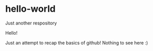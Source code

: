 # hello-world
Just another respository

Hello!

Just an attempt to recap the basics of github! Nothing to see here :)
